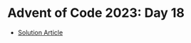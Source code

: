 # Advent of Code 2023: Day 18

- [Solution Article](https://open.substack.com/pub/simontoth/p/daily-bite-of-c-advent-of-code-day-e9d?r=1g4l8a&utm_campaign=post&utm_medium=web)